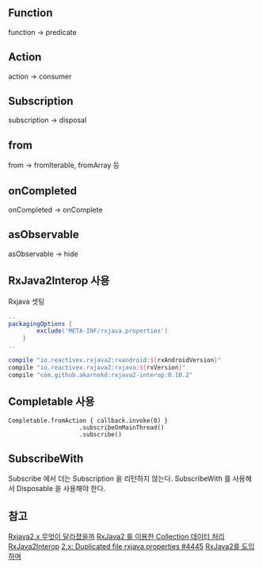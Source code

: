 ## Function
function -> predicate

## Action
action -> consumer

## Subscription
subscription -> disposal

## from
from -> fromIterable, fromArray 등

## onCompleted
onCompleted -> onComplete

## asObservable
asObservable -> hide

## RxJava2Interop 사용
Rxjava 셋팅
```groovy
..
packagingOptions {
        exclude('META-INF/rxjava.properties')
    }
..

compile "io.reactivex.rxjava2:rxandroid:${rxAndroidVersion}"
compile "io.reactivex.rxjava2:rxjava:${rxVersion}"
compile "com.github.akarnokd:rxjava2-interop:0.10.2"
```

## Completable 사용


```
Completable.fromAction { callback.invoke(0) }
                    .subscribeOnMainThread()
                    .subscribe()
```

## SubscribeWith
Subscribe 에서 더는 Subscription 을 리턴하지 않는다.
SubscribeWith 를 사용해서 Disposable 을 사용해야 한다.

## 참고
[Rxjava2.x 무엇이 달라졌을까](http://realignist.me/code/2017/01/25/rxjava2-changelog.html)
[RxJava2 를 이용한 Collection 데이터 처리](http://doohyun.tistory.com/44)
[RxJava2Interop](https://github.com/akarnokd/RxJava2Interop)
[2.x: Duplicated file rxjava.properties #4445](https://github.com/ReactiveX/RxJava/issues/4445)
[RxJava2를 도입하며](https://medium.com/rainist-engineering/migrate-from-rxjava1-to-rxjava2-3aea3ff9051c)
